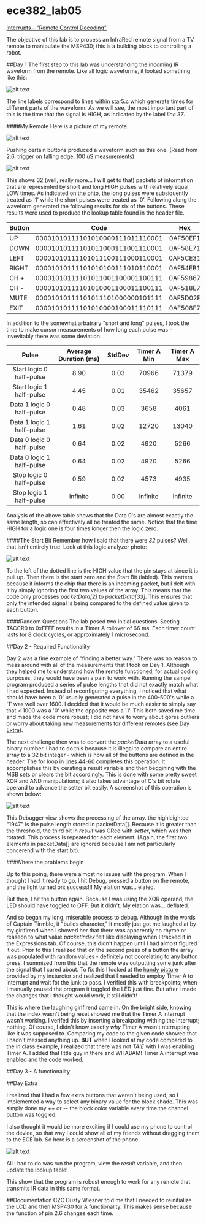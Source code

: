 ece382_lab05
============

[Interrupts - "Remote Control Decoding"](http://ece382.com/labs/lab5/index.html)

The objective of this lab is to process an InfraRed remote signal from a TV remote to manipulate the MSP430; this is a building block to controlling a robot.

##Day 1
The first step to this lab was understanding the incoming IR waveform from the remote. Like all logic waveforms, it looked something like this:

![alt text](https://raw.githubusercontent.com/byarbrough/ece382_lab05/master/irWave.gif "IR Waveform")

The line labels correspond to lines within [star5.c](http://ece382.com/labs/lab5/start5.c) which generate times for different parts of the waveform.
As we will see, the most important part of this is the time that the signal is HIGH, as indicated by the label _line 37_.

####My Remote
Here is a picture of my remote.

![alt text](https://raw.githubusercontent.com/byarbrough/ece382_lab05/master/remote.jpg "My remote!")

Pushing certain buttons produced a waveform such as this one. (Read from 2.6, trigger on falling edge, 100 uS measurements)

![alt text](https://raw.githubusercontent.com/byarbrough/ece382_lab05/master/remoteWave.jpg "UP Waveform")

This shows 32 (well, really more... I will get to that) packets of information that are represented by short and long HIGH pulses with relatively equal LOW times. As indicated on the phto, the long pulses were subsiquently treated as '1' while the short pulses were treated as '0'. Following along the waveform generated the following results for six of the buttons. These results were used to produce the lookup table found in the header file.

| Button |               Code               |    Hex   |
|--------|:--------------------------------:|:--------:|
| UP     | 00001010111101010000111011110001 | 0AF50EF1 |
| DOWN   | 00001010111101011000111001110001 | 0AF58E71 |
| LEFT   | 00001010111101011100111000110001 | 0AF5CE31 |
| RIGHT  | 00001010111101010100111010110001 | 0AF54EB1 |
| CH +   | 00001010111101011001100001100111 | 0AF59867 |
| CH -   | 00001010111101010001100011100111 | 0AF518E7 |
| MUTE   | 00001010111101011101000000101111 | 0AF5D02F |
| EXIT   | 00001010111101010000100011110111 | 0AF508F7 |


In addition to the somewhat arbatrary "short and long" pulses, I took the time to make cursor measurements of how long each pulse was - invevitably there was some deviation.

|            Pulse            | Average Duration (ms) | StdDev | Timer A Min | Timer A Max |
|:---------------------------:|:---------------------:|:------:|:-----------:|:-----------:|
| Start   logic 0 half-pulse  |          8.90         |  0.03  |    70966    |    71379    |
| Start   logic 1 half-pulse  |          4.45         |  0.01  |    35462    |    35657    |
| Data 1   logic 0 half-pulse |          0.48         |  0.03  |     3658    |     4061    |
| Data 1   logic 1 half-pulse |          1.61         |  0.02  |    12720    |    13040    |
| Data 0   logic 0 half-pulse |          0.64         |  0.02  |     4920    |     5266    |
| Data 0   logic 1 half-pulse |          0.64         |  0.02  |     4920    |     5266    |
| Stop   logic 0 half-pulse   |          0.59         |  0.02  |     4573    |     4935    |
| Stop   logic 1 half-pulse   |        infinite       |  0.00  |   infinite  |   infinite  |

Analysis of the above table shows that the Data 0's are almost exactly the same length, so can effectively all be treated the same. Notice that the time HIGH for a logic one is four times longer then the logic zero.

####The Start Bit
Remember how I said that there were _32_ pulses? Well, that isn't entirely true. Look at this logic analyzer photo:

![alt text](https://raw.githubusercontent.com/byarbrough/ece382_lab05/master/startBit.jpg "Start Bit")

To the left of the dotted line is the HIGH value that the pin stays at since it is pull up. Then there is the start zero and the Start Bit (labled). This matters because it informs the chip that there is an incoming packet, but I delt with it by simply ignoring the first two values of the array. This means that the code only processes _packetData[2]_ to _packetData[33]_. This ensures that only the intended signal is being compared to the defined value given to each button.

####Random Questions
The lab posed two initial questions. Seeting TACCR0 to 0xFFFF results in a Timer A rollover of 66 ms. Each timer count lasts for 8 clock cycles, or approximately 1 microsecond. 

##Day 2 - Required Functionality

Day 2 was a fine example of "finding a better way." There was no reason to mess around with all of the measurements that I took on Day 1. Although they helped me to understand how the remote functioned, for actual coding purposes, they would have been a pain to work with. Running the sampel program produced a series of pulse lengths that did not exactly match what I had expected. Instead of reconfiguring everything, I noticed that what should have been a '0' usually generated a pulse in the 400-500's while a '1' was well over 1600. I decided that it would be much easier to simply say that < 1000 was a '0' while the opposite was a '1'. This both saved me time and made the code more robust; I did not have to worry about gorss outliers or worry about taking new measurements for different remotes (see [Day Extra](https://github.com/byarbrough/ece382_lab05/blob/master/README.md#day-extra)). 

The next challenge then was to convert the _packetData_ array to a useful binary number. I had to do this because it is illegal to compare an entire array to a 32 bit integer - which is how all of the buttons are defined in the header. The for loop in [lines 44-60](https://github.com/byarbrough/ece382_lab05/blob/master/main5.c#L44-L60) completes this operation.
It accomplishes this by cerating a result variable and then beggining with the MSB sets or clears the bit accordingly. This is done with some pretty sweet XOR and AND manipulations; it also takes advantage of C's bit rotate operand to advance the setter bit easily.
A screenshot of this operation is shown below:

![alt text](https://raw.githubusercontent.com/byarbrough/ece382_lab05/master/settingBits.PNG "Debugger")

This Debugger view shows the processing of the array. the highleighted "1947" is the pulse length stored in packetData[]. Because it is greater than the threshold, the third bit in _result_ was ORed with _setter_, which was then rotated. This process is repeated for each element. (Again, the first two elements in packetData[] are ignored because I am not particularly concerend with the start bit).

###Where the problems begin

Up to this poing, there were almost no issues with the program. When I thought I had it ready to go, I hit Debug, pressed a button on the remote, and the light turned on: success!!! My elation was... elated.

But then, I hit the button again. Because I was using the XOR operand, the LED should have toggled to OFF. But it didn't. My elation was... deflated.

And so began my long, miserable process to debug. Although in the words of Captain Tirmble, it "builds character," it mostly just got me laughed at by my girlfirend when I showed her that there was apparently no rhyme or reaseon to what value _packetIndex_ felt like displaying when I tracked it in the Expressions tab. Of course, this didn't happen until I had almost figured it out.
Prior to this I realized that on the second press of a button the array was populated with random values - definitely not coorelating to any button press. I summized from this that the remote was outputting some junk after the signal that I cared about. To fix this I looked at the [handy picture](http://ece382.com/labs/lab5/schematic.jpg) provided by my insturctor and realized that I needed to employ Timer A to interrupt and wait fot the junk to pass. I verified this with breakpoints; when I manually paused the program it toggled the LED just fine. But after I made the changes that I thought would work, it still didn't!

This is where the laughing girlfirend came in. On the bright side, knowing that the index wasn't being reset showed me that the Timer A interrupt wasn't working. I verifed this by inserting a breakpoing withing the interrupt; nothing. Of course, I didn't know exactly _why_ Timer A wasn't nterrupting like it was supposed to. Comparing my code to the given code showed that I hadn't messed anything up. ****BUT**** when I looked at my code compared to the in class example, I realized that there was not _TAIE_ with I was enabling Timer A. I added that little guy in there and WHABAM! Timer A interrupt was enabled and the code worked.

##Day 3 - A functionality

##Day Extra

I realized that I had a few extra buttons that weren't being used, so I implemented a way to select any binary value for the block shade. This was simply done my ++ or -- the block color variable every time the channel button was toggled.

I also thought it would be more exciting if I could use my phone to control the device, so that way I could show all of my friends without dragging them to the ECE lab. So here is a screenshot of the phone.

![alt text](https://raw.githubusercontent.com/byarbrough/ece382_lab05/master/phoneRemote.png "Smart Remote App")

All I had to do was run the program, view the _result_ variable, and then update the lookup table!

This show that the program is robust enough to work for any remote that transmits IR data in this same format.


##Documentation
C2C Dusty Wiesner told me that I needed to reinitialize the LCD and then MSP430 for A functionality. This makes sense because the function of pin 2.6 changes each time.
